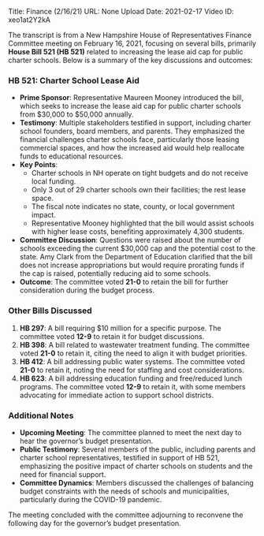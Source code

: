 Title: Finance (2/16/21)
URL: None
Upload Date: 2021-02-17
Video ID: xeo1at2Y2kA

The transcript is from a New Hampshire House of Representatives Finance Committee meeting on February 16, 2021, focusing on several bills, primarily **House Bill 521 (HB 521)** related to increasing the lease aid cap for public charter schools. Below is a summary of the key discussions and outcomes:

### **HB 521: Charter School Lease Aid**
- **Prime Sponsor**: Representative Maureen Mooney introduced the bill, which seeks to increase the lease aid cap for public charter schools from $30,000 to $50,000 annually. 
- **Testimony**: Multiple stakeholders testified in support, including charter school founders, board members, and parents. They emphasized the financial challenges charter schools face, particularly those leasing commercial spaces, and how the increased aid would help reallocate funds to educational resources.
- **Key Points**:
  - Charter schools in NH operate on tight budgets and do not receive local funding.
  - Only 3 out of 29 charter schools own their facilities; the rest lease space.
  - The fiscal note indicates no state, county, or local government impact.
  - Representative Mooney highlighted that the bill would assist schools with higher lease costs, benefiting approximately 4,300 students.
- **Committee Discussion**: Questions were raised about the number of schools exceeding the current $30,000 cap and the potential cost to the state. Amy Clark from the Department of Education clarified that the bill does not increase appropriations but would require prorating funds if the cap is raised, potentially reducing aid to some schools.
- **Outcome**: The committee voted **21-0** to retain the bill for further consideration during the budget process.

### **Other Bills Discussed**
1. **HB 297**: A bill requiring $10 million for a specific purpose. The committee voted **12-9** to retain it for budget discussions.
2. **HB 398**: A bill related to wastewater treatment funding. The committee voted **21-0** to retain it, citing the need to align it with budget priorities.
3. **HB 412**: A bill addressing public water systems. The committee voted **21-0** to retain it, noting the need for staffing and cost considerations.
4. **HB 623**: A bill addressing education funding and free/reduced lunch programs. The committee voted **12-9** to retain it, with some members advocating for immediate action to support school districts.

### **Additional Notes**
- **Upcoming Meeting**: The committee planned to meet the next day to hear the governor’s budget presentation.
- **Public Testimony**: Several members of the public, including parents and charter school representatives, testified in support of HB 521, emphasizing the positive impact of charter schools on students and the need for financial support.
- **Committee Dynamics**: Members discussed the challenges of balancing budget constraints with the needs of schools and municipalities, particularly during the COVID-19 pandemic.

The meeting concluded with the committee adjourning to reconvene the following day for the governor’s budget presentation.